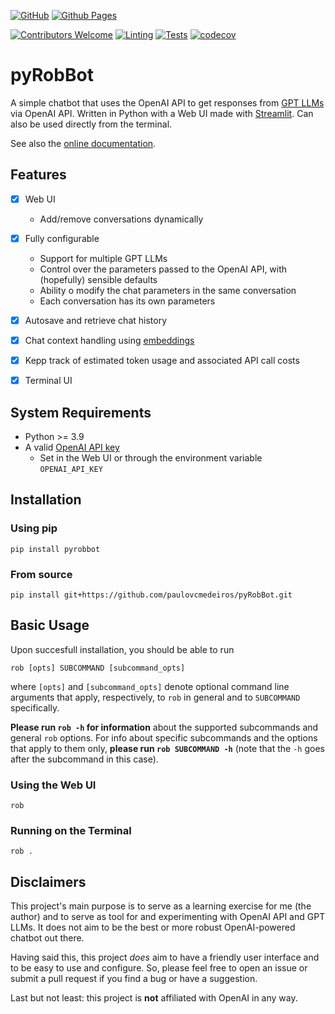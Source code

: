 [![GitHub](https://img.shields.io/badge/github-%23121011.svg?style=for-the-badge&logo=github&logoColor=white)](https://github.com/paulovcmedeiros/pyRobBot)
[![Github Pages](https://img.shields.io/badge/github%20pages-121013?style=for-the-badge&logo=github&logoColor=white)](https://paulovcmedeiros.github.io/pyRobBot-docs/)


[![Contributors Welcome](https://img.shields.io/badge/Contributors-welcome-<COLOR>.svg)](https://github.com/paulovcmedeiros/pyRobBot/pulls)
[![Linting](https://github.com/paulovcmedeiros/pyRobBot/actions/workflows/linting.yaml/badge.svg)](https://github.com/paulovcmedeiros/pyRobBot/actions/workflows/linting.yaml)
[![Tests](https://github.com/paulovcmedeiros/pyRobBot/actions/workflows/tests.yaml/badge.svg)](https://github.com/paulovcmedeiros/pyRobBot/actions/workflows/tests.yaml)
[![codecov](https://codecov.io/gh/paulovcmedeiros/pyRobBot/graph/badge.svg?token=XI8G1WH9O6)](https://codecov.io/gh/paulovcmedeiros/pyRobBot)

# pyRobBot

A simple chatbot that uses the OpenAI API to get responses from [GPT LLMs](https://platform.openai.com/docs/models) via OpenAI API. Written in Python with a Web UI made with [Streamlit](https://streamlit.io). Can also be used directly from the terminal.

See also the [online documentation](https://paulovcmedeiros.github.io/pyRobBot-docs).

## Features
- [x] Web UI
  - Add/remove conversations dynamically
- [x] Fully configurable
  - Support for multiple GPT LLMs
  - Control over the parameters passed to the OpenAI API, with (hopefully) sensible defaults
  - Ability o modify the chat parameters in the same conversation
  - Each conversation has its own parameters
- [x] Autosave and retrieve chat history
- [x] Chat context handling using [embeddings](https://platform.openai.com/docs/guides/embeddings)
- [x] Kepp track of estimated token usage and associated API call costs
- [x] Terminal UI


## System Requirements
- Python >= 3.9
- A valid [OpenAI API key](https://platform.openai.com/account/api-keys)
  - Set in the Web UI or through the environment variable `OPENAI_API_KEY`

## Installation
### Using pip
```shell
pip install pyrobbot
```

### From source
```shell
pip install git+https://github.com/paulovcmedeiros/pyRobBot.git
```

## Basic Usage
Upon succesfull installation, you should be able to run
```shell
rob [opts] SUBCOMMAND [subcommand_opts]
```
where `[opts]` and `[subcommand_opts]` denote optional command line arguments
that apply, respectively, to `rob` in general and to `SUBCOMMAND`
specifically.

**Please run `rob -h` for information** about the supported subcommands
and general `rob` options. For info about specific subcommands and the
options that apply to them only, **please run `rob SUBCOMMAND -h`** (note
that the `-h` goes after the subcommand in this case).

### Using the Web UI
```shell
rob
```

### Running on the Terminal
```shell
rob .
```
## Disclaimers
This project's main purpose is to serve as a learning exercise for me (the author) and to serve as tool for and experimenting with OpenAI API and GPT LLMs. It does not aim to be the best or more robust OpenAI-powered chatbot out there.

Having said this, this project *does* aim to have a friendly user interface and to be easy to use and configure. So, please feel free to open an issue or submit a pull request if you find a bug or have a suggestion.

Last but not least: this project is **not** affiliated with OpenAI in any way.


